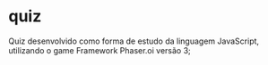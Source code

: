 # quiz

Quiz desenvolvido como forma de estudo da linguagem JavaScript, utilizando o game Framework Phaser.oi versão 3;
